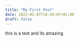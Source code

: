```yaml
---
title: "My First Post"
date: 2023-02-07T10:59:07+01:00
draft: false
---
```


this is a test
and its amazing
